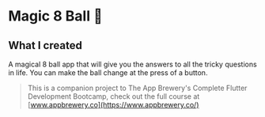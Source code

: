 # Magic 8 Ball 🎱

## What I created

A magical 8 ball app that will give you the answers to all the tricky questions in life. You can make the ball change at the press of a button. 

>This is a companion project to The App Brewery's Complete Flutter Development Bootcamp, check out the full course at [www.appbrewery.co](https://www.appbrewery.co/)